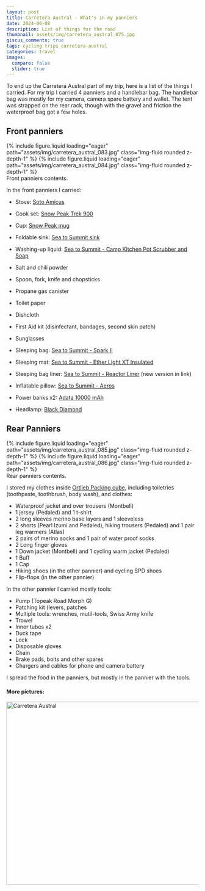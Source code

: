 ```yaml
---
layout: post
title: Carretera Austral - What's in my panniers
date: 2024-06-08
description: List of things for the road
thumbnail: assets/img/carretera_austral_075.jpg
giscus_comments: true
tags: cycling trips carretera-austral
categories: travel
images:
  compare: false
  slider: true
---
```


To end up the Carretera Austral part of my trip, here is a list of the things I carried.
For my trip I carried 4 panniers and a handlebar bag.
The handlebar bag was mostly for my camera, camera spare battery and wallet.
The tent was strapped on the rear rack, though with the gravel and friction the waterproof bag got a few holes.

## Front panniers

<swiper-container keyboard="true" navigation="true" pagination="true" pagination-clickable="true" pagination-dynamic-bullets="true" rewind="true">
  <swiper-slide>{% include figure.liquid loading="eager" path="assets/img/carretera_austral_083.jpg" class="img-fluid rounded z-depth-1" %}</swiper-slide>
  <swiper-slide>{% include figure.liquid loading="eager" path="assets/img/carretera_austral_084.jpg" class="img-fluid rounded z-depth-1" %}</swiper-slide>
</swiper-container>

<div class="caption">
    Front panniers contents.
</div>

In the front panniers I carried:

- Stove: [Soto Amicus](https://sotooutdoors.com/product/amicus-stove-with-igniter/)
- Cook set: [Snow Peak Trek 900](https://www.snowpeak.com/collections/cooksets/products/trek-900-titanium-cookset)
- Cup: [Snow Peak mug](https://www.snowpeak.com/collections/cups/products/titanium-single-450-cup-mg-043)
- Foldable sink: [Sea to Summit sink](https://seatosummit.com/products/kitchen-sink) 
- Washing-up liquid: [Sea to Summit - Camp Kitchen Pot Scrubber and Soap](https://seatosummit.com/products/camp-kitchen-pot-scrubber-and-soap)
- Salt and chili powder
- Spoon, fork, knife and chopsticks
- Propane gas canister
- Toilet paper
- Dishcloth
- First Aid kit (disinfectant, bandages, second skin patch)
- Sunglasses

- Sleeping bag: [Sea to Summit - Spark II](https://australianhiker.com.au/gear/sea-to-summit-spark-spii-sleeping-bag/)
- Sleeping mat: [Sea to Summit - Ether Light XT Insulated](https://seatosummit.com.au/products/ether-light-xt-insulated-sleeping-pad?variant=41261645398202)
- Sleeping bag liner: [Sea to Summit - Reactor Liner](https://seatosummit.com.au/products/reactor-sleeping-bag-liner?variant=43129125765306) (new version in link)
- Inflatable pillow: [Sea to Summit - Aeros](https://seatosummit.com.au/products/aeros-pillow-premium?variant=41261761855674)
- Power banks x2: [Adata 10000 mAh](https://www.adata.com/en/consumer/category/power-banks/673/)
- Headlamp: [Black Diamond](https://www.blackdiamondequipment.com/en_US/shop/headlamps/)

## Rear Panniers

<swiper-container keyboard="true" navigation="true" pagination="true" pagination-clickable="true" pagination-dynamic-bullets="true" rewind="true">
  <swiper-slide>{% include figure.liquid loading="eager" path="assets/img/carretera_austral_085.jpg" class="img-fluid rounded z-depth-1" %}</swiper-slide>
  <swiper-slide>{% include figure.liquid loading="eager" path="assets/img/carretera_austral_086.jpg" class="img-fluid rounded z-depth-1" %}</swiper-slide>
</swiper-container>

<div class="caption">
    Rear panniers contents.
</div>

I stored my clothes inside [Ortlieb Packing cube](https://www.ortlieb.com/en_us/f3905), including toiletries (toothpaste, toothbrush, body wash), and clothes:

- Waterproof jacket and over trousers (Montbell)
- 1 jersey (Pedaled) and 1 t-shirt
- 2 long sleeves merino base layers and 1 sleeveless
- 2 shorts (Pearl Izumi and Pedaled), hiking trousers (Pedaled) and 1 pair leg warmers (Atlas)
- 2 pairs of merino socks and 1 pair of water proof socks
- 2 Long finger gloves
- 1 Down jacket (Montbell) and 1 cycling warm jacket (Pedaled)
- 1 Buff
- 1 Cap
- Hiking shoes (in the other pannier) and cycling SPD shoes
- Flip-flops (in the other pannier)

In the other pannier I carried mostly tools:

- Pump (Topeak Road Morph G)
- Patching kit (levers, patches
- Multiple tools: wrenches, mutil-tools, Swiss Army knife
- Trowel
- Inner tubes x2
- Duck tape
- Lock
- Disposable gloves
- Chain
- Brake pads, bolts and other spares
- Chargers and cables for phone and camera battery

I spread the food in the panniers, but mostly in the pannier with the tools.

#### More pictures:

<a data-flickr-embed="true" data-header="true" href="https://www.flickr.com/photos/faoch/albums/72177720313509568" title="Carretera Austral"><img src="https://live.staticflickr.com/65535/53409424323_e204897c05_z.jpg" width="640" height="480" alt="Carretera Austral"/></a><script async src="//embedr.flickr.com/assets/client-code.js" charset="utf-8"></script>

